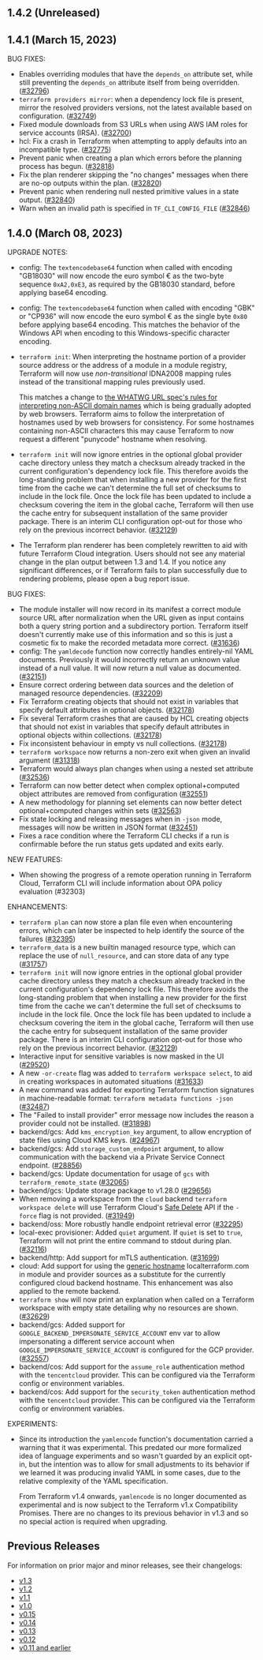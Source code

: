 ## 1.4.2 (Unreleased)

## 1.4.1 (March 15, 2023)

BUG FIXES:

* Enables overriding modules that have the `depends_on` attribute set, while still preventing the `depends_on` attribute itself from being overridden. ([#32796](https://github.com/hashicorp/terraform/issues/32796))
* `terraform providers mirror`: when a dependency lock file is present, mirror the resolved providers versions, not the latest available based on configuration. ([#32749](https://github.com/hashicorp/terraform/issues/32749))
* Fixed module downloads from S3 URLs when using AWS IAM roles for service accounts (IRSA). ([#32700](https://github.com/hashicorp/terraform/issues/32700))
* hcl: Fix a crash in Terraform when attempting to apply defaults into an incompatible type. ([#32775](https://github.com/hashicorp/terraform/issues/32775))
* Prevent panic when creating a plan which errors before the planning process has begun. ([#32818](https://github.com/hashicorp/terraform/issues/32818))
* Fix the plan renderer skipping the "no changes" messages when there are no-op outputs within the plan. ([#32820](https://github.com/hashicorp/terraform/issues/32820))
* Prevent panic when rendering null nested primitive values in a state output. ([#32840](https://github.com/hashicorp/terraform/issues/32840))
* Warn when an invalid path is specified in `TF_CLI_CONFIG_FILE` ([#32846](https://github.com/hashicorp/terraform/issues/32846))

## 1.4.0 (March 08, 2023)

UPGRADE NOTES:

* config: The `textencodebase64` function when called with encoding "GB18030" will now encode the euro symbol € as the two-byte sequence `0xA2,0xE3`, as required by the GB18030 standard, before applying base64 encoding.
* config: The `textencodebase64` function when called with encoding "GBK" or "CP936" will now encode the euro symbol € as the single byte `0x80` before applying base64 encoding. This matches the behavior of the Windows API when encoding to this Windows-specific character encoding.
* `terraform init`: When interpreting the hostname portion of a provider source address or the address of a module in a module registry, Terraform will now use _non-transitional_ IDNA2008 mapping rules instead of the transitional mapping rules previously used.

    This matches a change to [the WHATWG URL spec's rules for interpreting non-ASCII domain names](https://url.spec.whatwg.org/#concept-domain-to-ascii) which is being gradually adopted by web browsers. Terraform aims to follow the interpretation of hostnames used by web browsers for consistency. For some hostnames containing non-ASCII characters this may cause Terraform to now request a different "punycode" hostname when resolving.
* `terraform init` will now ignore entries in the optional global provider cache directory unless they match a checksum already tracked in the current configuration's dependency lock file. This therefore avoids the long-standing problem that when installing a new provider for the first time from the cache we can't determine the full set of checksums to include in the lock file. Once the lock file has been updated to include a checksum covering the item in the global cache, Terraform will then use the cache entry for subsequent installation of the same provider package. There is an interim CLI configuration opt-out for those who rely on the previous incorrect behavior. ([#32129](https://github.com/hashicorp/terraform/issues/32129))
* The Terraform plan renderer has been completely rewritten to aid with future Terraform Cloud integration. Users should not see any material change in the plan output between 1.3 and 1.4. If you notice any significant differences, or if Terraform fails to plan successfully due to rendering problems, please open a bug report issue.

BUG FIXES:

* The module installer will now record in its manifest a correct module source URL after normalization when the URL given as input contains both a query string portion and a subdirectory portion. Terraform itself doesn't currently make use of this information and so this is just a cosmetic fix to make the recorded metadata more correct. ([#31636](https://github.com/hashicorp/terraform/issues/31636))
* config: The `yamldecode` function now correctly handles entirely-nil YAML documents. Previously it would incorrectly return an unknown value instead of a null value. It will now return a null value as documented. ([#32151](https://github.com/hashicorp/terraform/issues/32151))
* Ensure correct ordering between data sources and the deletion of managed resource dependencies. ([#32209](https://github.com/hashicorp/terraform/issues/32209))
* Fix Terraform creating objects that should not exist in variables that specify default attributes in optional objects. ([#32178](https://github.com/hashicorp/terraform/issues/32178))
* Fix several Terraform crashes that are caused by HCL creating objects that should not exist in variables that specify default attributes in optional objects within collections. ([#32178](https://github.com/hashicorp/terraform/issues/32178))
* Fix inconsistent behaviour in empty vs null collections. ([#32178](https://github.com/hashicorp/terraform/issues/32178))
* `terraform workspace` now returns a non-zero exit when given an invalid argument ([#31318](https://github.com/hashicorp/terraform/issues/31318))
* Terraform would always plan changes when using a nested set attribute ([#32536](https://github.com/hashicorp/terraform/issues/32536))
* Terraform can now better detect when complex optional+computed object attributes are removed from configuration ([#32551](https://github.com/hashicorp/terraform/issues/32551))
* A new methodology for planning set elements can now better detect optional+computed changes within sets ([#32563](https://github.com/hashicorp/terraform/issues/32563))
* Fix state locking and releasing messages when in `-json` mode, messages will now be written in JSON format ([#32451](https://github.com/hashicorp/terraform/issues/32451))
* Fixes a race condition where the Terraform CLI checks if a run is confirmable before the run status gets updated and exits early.

NEW FEATURES:

* When showing the progress of a remote operation running in Terraform Cloud, Terraform CLI will include information about OPA policy evaluation (#32303)

ENHANCEMENTS:

* `terraform plan` can now store a plan file even when encountering errors, which can later be inspected to help identify the source of the failures ([#32395](https://github.com/hashicorp/terraform/issues/32395))
* `terraform_data` is a new builtin managed resource type, which can replace the use of `null_resource`, and can store data of any type ([#31757](https://github.com/hashicorp/terraform/issues/31757))
* `terraform init` will now ignore entries in the optional global provider cache directory unless they match a checksum already tracked in the current configuration's dependency lock file. This therefore avoids the long-standing problem that when installing a new provider for the first time from the cache we can't determine the full set of checksums to include in the lock file. Once the lock file has been updated to include a checksum covering the item in the global cache, Terraform will then use the cache entry for subsequent installation of the same provider package. There is an interim CLI configuration opt-out for those who rely on the previous incorrect behavior. ([#32129](https://github.com/hashicorp/terraform/issues/32129))
* Interactive input for sensitive variables is now masked in the UI ([#29520](https://github.com/hashicorp/terraform/issues/29520))
* A new `-or-create` flag was added to `terraform workspace select`, to aid in creating workspaces in automated situations ([#31633](https://github.com/hashicorp/terraform/issues/31633))
* A new command was added for exporting Terraform function signatures in machine-readable format: `terraform metadata functions -json` ([#32487](https://github.com/hashicorp/terraform/issues/32487))
* The "Failed to install provider" error message now includes the reason a provider could not be installed. ([#31898](https://github.com/hashicorp/terraform/issues/31898))
* backend/gcs: Add `kms_encryption_key` argument, to allow encryption of state files using Cloud KMS keys. ([#24967](https://github.com/hashicorp/terraform/issues/24967))
* backend/gcs: Add `storage_custom_endpoint` argument, to allow communication with the backend via a Private Service Connect endpoint. ([#28856](https://github.com/hashicorp/terraform/issues/28856))
* backend/gcs: Update documentation for usage of `gcs` with `terraform_remote_state` ([#32065](https://github.com/hashicorp/terraform/issues/32065))
* backend/gcs: Update storage package to v1.28.0 ([#29656](https://github.com/hashicorp/terraform/issues/29656))
* When removing a workspace from the `cloud` backend `terraform workspace delete` will use Terraform Cloud's [Safe Delete](https://developer.hashicorp.com/terraform/cloud-docs/api-docs/workspaces#safe-delete-a-workspace) API if the `-force` flag is not provided. ([#31949](https://github.com/hashicorp/terraform/pull/31949))
* backend/oss: More robustly handle endpoint retrieval error ([#32295](https://github.com/hashicorp/terraform/issues/32295))
* local-exec provisioner: Added `quiet` argument. If `quiet` is set to `true`, Terraform will not print the entire command to stdout during plan. ([#32116](https://github.com/hashicorp/terraform/issues/32116))
* backend/http: Add support for mTLS authentication. ([#31699](https://github.com/hashicorp/terraform/issues/31699))
* cloud: Add support for using the [generic hostname](https://developer.hashicorp.com/terraform/cloud-docs/registry/using#generic-hostname-terraform-enterprise) localterraform.com in module and provider sources as a substitute for the currently configured cloud backend hostname. This enhancement was also applied to the remote backend.
* `terraform show` will now print an explanation when called on a Terraform workspace with empty state detailing why no resources are shown. ([#32629](https://github.com/hashicorp/terraform/issues/32629))
* backend/gcs: Added support for `GOOGLE_BACKEND_IMPERSONATE_SERVICE_ACCOUNT` env var to allow impersonating a different service account when `GOOGLE_IMPERSONATE_SERVICE_ACCOUNT` is configured for the GCP provider. ([#32557](https://github.com/hashicorp/terraform/issues/32557))
* backend/cos: Add support for the `assume_role` authentication method with the `tencentcloud` provider. This can be configured via the Terraform config or environment variables.
* backend/cos: Add support for the `security_token` authentication method with the `tencentcloud` provider. This can be configured via the Terraform config or environment variables.


EXPERIMENTS:

* Since its introduction the `yamlencode` function's documentation carried a warning that it was experimental. This predated our more formalized idea of language experiments and so wasn't guarded by an explicit opt-in, but the intention was to allow for small adjustments to its behavior if we learned it was producing invalid YAML in some cases, due to the relative complexity of the YAML specification.

    From Terraform v1.4 onwards, `yamlencode` is no longer documented as experimental and is now subject to the Terraform v1.x Compatibility Promises. There are no changes to its previous behavior in v1.3 and so no special action is required when upgrading.

## Previous Releases

For information on prior major and minor releases, see their changelogs:

* [v1.3](https://github.com/hashicorp/terraform/blob/v1.3/CHANGELOG.md)
* [v1.2](https://github.com/hashicorp/terraform/blob/v1.2/CHANGELOG.md)
* [v1.1](https://github.com/hashicorp/terraform/blob/v1.1/CHANGELOG.md)
* [v1.0](https://github.com/hashicorp/terraform/blob/v1.0/CHANGELOG.md)
* [v0.15](https://github.com/hashicorp/terraform/blob/v0.15/CHANGELOG.md)
* [v0.14](https://github.com/hashicorp/terraform/blob/v0.14/CHANGELOG.md)
* [v0.13](https://github.com/hashicorp/terraform/blob/v0.13/CHANGELOG.md)
* [v0.12](https://github.com/hashicorp/terraform/blob/v0.12/CHANGELOG.md)
* [v0.11 and earlier](https://github.com/hashicorp/terraform/blob/v0.11/CHANGELOG.md)
